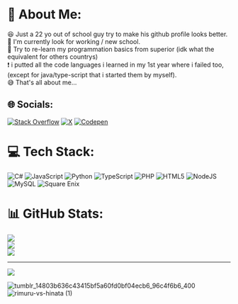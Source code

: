 # 💫 About Me:
😆 Just a 22 yo out of school guy try to make his github profile looks better.<br>🎋 I'm currently look for working / new school.<br>🦋 Try to re-learn my programmation basics from superior (idk what the equivalent for others countrys)<br>❗ i putted all the code languages i learned in my 1st year where i failed too, (except for java/type-script that i started them by myself).<br>😅 That's all about me...


## 🌐 Socials:
[![Stack Overflow](https://img.shields.io/badge/-Stackoverflow-FE7A16?logo=stack-overflow&logoColor=white)](https://stackoverflow.com/users/26539858) [![X](https://img.shields.io/badge/X-black.svg?logo=X&logoColor=white)](https://x.com/10ensura) [![Codepen](https://img.shields.io/badge/Codepen-000000?logo=codepen&logoColor=white)](https://codepen.io/HisWorld) 

# 💻 Tech Stack:
![C#](https://img.shields.io/badge/c%23-%23239120.svg?style=for-the-badge&logo=csharp&logoColor=white) ![JavaScript](https://img.shields.io/badge/javascript-%23323330.svg?style=for-the-badge&logo=javascript&logoColor=%23F7DF1E) ![Python](https://img.shields.io/badge/python-3670A0?style=for-the-badge&logo=python&logoColor=ffdd54) ![TypeScript](https://img.shields.io/badge/typescript-%23007ACC.svg?style=for-the-badge&logo=typescript&logoColor=white) ![PHP](https://img.shields.io/badge/php-%23777BB4.svg?style=for-the-badge&logo=php&logoColor=white) ![HTML5](https://img.shields.io/badge/html5-%23E34F26.svg?style=for-the-badge&logo=html5&logoColor=white) ![NodeJS](https://img.shields.io/badge/node.js-6DA55F?style=for-the-badge&logo=node.js&logoColor=white) ![MySQL](https://img.shields.io/badge/mysql-4479A1.svg?style=for-the-badge&logo=mysql&logoColor=white) ![Square Enix](https://img.shields.io/badge/SquareEnix-%23ED1C24.svg?style=for-the-badge&logo=SquareEnix&logoColor=white)
# 📊 GitHub Stats:
![](https://github-readme-stats.vercel.app/api?username=EndlessPossibility&theme=blue_navy&hide_border=false&include_all_commits=true&count_private=true)<br/>
![](https://nirzak-streak-stats.vercel.app/?user=EndlessPossibility&theme=blue_navy&hide_border=false)<br/>
![](https://github-readme-stats.vercel.app/api/top-langs/?username=EndlessPossibility&theme=blue_navy&hide_border=false&include_all_commits=true&count_private=true&layout=compact)

---
[![](https://visitcount.itsvg.in/api?id=EndlessPossibility&icon=0&color=0)](https://visitcount.itsvg.in)

<!-- Proudly created with GPRM ( https://gprm.itsvg.in ) -->

![tumblr_14803b636c43415bf5a60fd0bf04ecb6_96c4f6b6_400](https://github.com/user-attachments/assets/c823f07f-9e0c-4369-b25f-abb39d74a265)
![rimuru-vs-hinata (1)](https://github.com/user-attachments/assets/912769ca-04cb-4f3f-83b8-19efaaf6a271)
